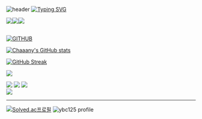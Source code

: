 ![header](https://capsule-render.vercel.app/api?type=waving&color=2b6afd&text=&animation=twinkling&height=80)
[![Typing SVG](https://readme-typing-svg.demolab.com?font=Alkatra&weight=500&size=45&duration=4000&pause=3&color=2b6afd&center=false&vCenter=false&multiline=true&repeat=true&width=1000&height=100&lines=Chaaany's+GitHub!👋)](https://git.io/typing-svg)

<div align="left">

<div style="display:flex; flex-direction:row;">
    <a href="https://chaaany.tistory.com/">
        <img src="https://img.shields.io/badge/Tistory-000000?style=for-the-badge&logo=Tistory&logoColor=white"> 
    </a>
    <a href="https://www.linkedin.com/in/byeongchan-yoon-7022aa136/">
        <img src="https://img.shields.io/badge/LinkedIn-0A66C2?style=for-the-badge&logo=LinkedIn&logoColor=white"> 
    </a>
    <a href="mailto:ybc125@naver.com">
        <img src="https://img.shields.io/badge/Naver-03C75A?style=for-the-badge&logo=Naver&logoColor=white"> 
    </a></div><br>

[![GITHUB](https://hits.seeyoufarm.com/api/count/incr/badge.svg?url=https%3A%2F%2Fgithub.com%2FChaaany&count_bg=%23F29494&title_bg=%232F2E2E&icon=github.svg&icon_color=%2b6afd&title=GITHUB&edge_flat=false)](https://github.com/Chaaany)

[![Chaaany's GitHub stats](https://github-readme-stats.vercel.app/api?username=Chaaany)](https://github.com/Chaaany)
  
[![GitHub Streak](https://streak-stats.demolab.com?user=Chaaany&theme=blueberry-duo)](https://git.io/streak-stats)
  
  
![](http://github-profile-summary-cards.vercel.app/api/cards/profile-details?username=Chaaany&theme=tokyonight)  
  
![](http://github-profile-summary-cards.vercel.app/api/cards/repos-per-language?username=Chaaany&theme=tokyonight&exclude={exclude})  ![](http://github-profile-summary-cards.vercel.app/api/cards/most-commit-language?username=Chaaany&theme=Chaaany&exclude={exclude})
![](http://github-profile-summary-cards.vercel.app/api/cards/stats?username=Chaaany&theme=tokyonight)   
![](http://github-profile-summary-cards.vercel.app/api/cards/productive-time?username=Chaaany&theme=Chaaany&utcOffset={utcOffset})

---  

[![Solved.ac프로필](http://mazassumnida.wtf/api/v2/generate_badge?boj=ybc125)](https://solved.ac/ybc125)
![ybc125 profile](http://mazandi.herokuapp.com/api?handle=ybc125&theme=blue)


  
